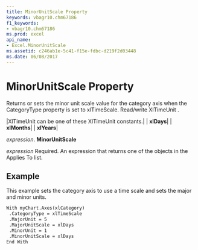 ```yaml
---
title: MinorUnitScale Property
keywords: vbagr10.chm67186
f1_keywords:
- vbagr10.chm67186
ms.prod: excel
api_name:
- Excel.MinorUnitScale
ms.assetid: c246ab1e-5c41-f15e-fdbc-d219f2d03448
ms.date: 06/08/2017
---
```



# MinorUnitScale Property

Returns or sets the minor unit scale value for the category axis when the CategoryType property is set to xlTimeScale. Read/write XlTimeUnit .



|XlTimeUnit can be one of these XlTimeUnit constants.|
| **xlDays**|
| **xlMonths**|
| **xlYears**|

 _expression_. **MinorUnitScale**

 _expression_ Required. An expression that returns one of the objects in the Applies To list.

## Example

This example sets the category axis to use a time scale and sets the major and minor units.


```vb
With myChart.Axes(xlCategory) 
 .CategoryType = xlTimeScale 
 .MajorUnit = 5 
 .MajorUnitScale = xlDays 
 .MinorUnit = 1 
 .MinorUnitScale = xlDays 
End With
```


